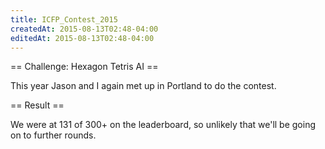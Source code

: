 ```yaml
---
title: ICFP_Contest_2015
createdAt: 2015-08-13T02:48-04:00
editedAt: 2015-08-13T02:48-04:00
---
```


== Challenge: Hexagon Tetris AI ==

This year Jason and I again met up in Portland to do the contest.

== Result ==

We were at 131 of 300+ on the leaderboard, so unlikely that we'll be going on to further rounds.

